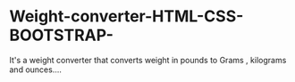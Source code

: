 # Weight-converter-HTML-CSS-BOOTSTRAP-
It's a weight converter that converts weight in pounds to Grams , kilograms and ounces....
